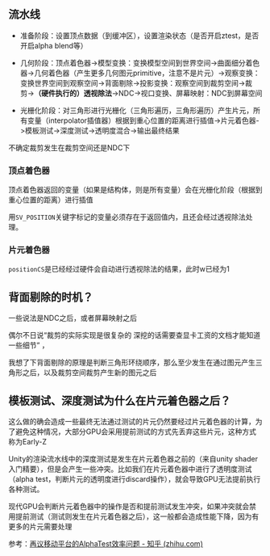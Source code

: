 ## 流水线

- 准备阶段：设置顶点数据（到缓冲区），设置渲染状态（是否开启ztest，是否开启alpha blend等）

- 几何阶段：顶点着色器->模型变换：变换模型空间到世界空间->曲面细分着色器->几何着色器（产生更多几何图元primitive，注意不是片元）->观察变换：变换世界空间到观察空间->背面剔除->投影变换：观察空间到裁剪空间->裁剪->**（硬件执行的）透视除法**->NDC->视口变换、屏幕映射：NDC到屏幕空间
- 光栅化阶段：对三角形进行光栅化（三角形遍历，三角形遍历）产生片元，所有变量（interpolator插值器）根据到重心位置的距离进行插值->片元着色器->模板测试->深度测试->透明度混合->输出最终结果

不确定裁剪发生在裁剪空间还是NDC下

### 顶点着色器

顶点着色器返回的变量（如果是结构体，则是所有变量）会在光栅化阶段（根据到重心位置的距离）进行插值

用`SV_POSITION`关键字标记的变量必须存在于返回值内，且还会经过透视除法处理。

### 片元着色器

`positionCS`是已经经过硬件会自动进行透视除法的结果，此时w已经为1

## 背面剔除的时机？

一些说法是NDC之后，或者屏幕映射之后

偶尔不日说“裁剪的实际实现是很复杂的 深挖的话需要查显卡工资的文档才能知道一些细节” ，

我想了下背面剔除的原理是判断三角形环绕顺序，那么至少发生在通过图元产生三角形之后，以及裁剪空间裁剪产生新的图元之后

## 模板测试、深度测试为什么在片元着色器之后？

这么做的确会造成一些最终无法通过测试的片元仍然要经过片元着色器的计算，为了避免这种情况，大部分GPU会采用提前测试的方式先丢弃这些片元，这种方式称为Early-Z

Unity的渲染流水线中的深度测试是发生在片元着色器之前的（来自unity shader入门精要），但是会产生一些冲突。比如我们在片元着色器中进行了透明度测试（alpha test，判断片元的透明度进行discard操作），就会导致GPU无法提前执行各种测试。

现代GPU会判断片元着色器中的操作是否和提前测试发生冲突，如果冲突就会禁用提前测试（测试则发生在片元着色器之后），这一般都会造成性能下降，因为有更多的片元需要处理

参考：[再议移动平台的AlphaTest效率问题 - 知乎 (zhihu.com)](https://zhuanlan.zhihu.com/p/33127345)

